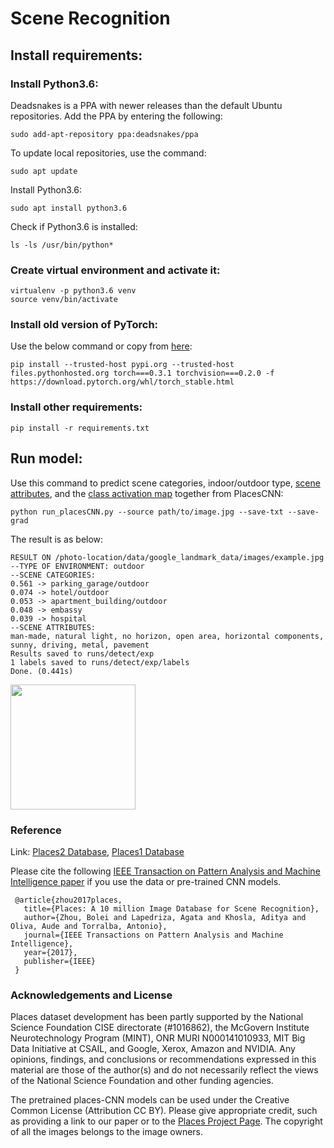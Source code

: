 # Scene Recognition

## Install requirements:

### Install Python3.6:
Deadsnakes is a PPA with newer releases than the default Ubuntu repositories. Add the PPA by entering the following:
```
sudo add-apt-repository ppa:deadsnakes/ppa
```
To update local repositories, use the command:
```
sudo apt update
```
Install Python3.6:
```
sudo apt install python3.6
```
Check if Python3.6 is installed:
```
ls -ls /usr/bin/python*
```
### Create virtual environment and activate it:
```
virtualenv -p python3.6 venv
source venv/bin/activate
```
### Install old version of PyTorch:
Use the below command or copy from [here](torch_install.txt):
```
pip install --trusted-host pypi.org --trusted-host files.pythonhosted.org torch===0.3.1 torchvision===0.2.0 -f https://download.pytorch.org/whl/torch_stable.html
```
### Install other requirements:
```
pip install -r requirements.txt
```

## Run model:
Use this command to predict scene categories, indoor/outdoor type, [scene attributes](https://cs.brown.edu/~gen/sunattributes.html), and the [class activation map](http://cnnlocalization.csail.mit.edu/) together from PlacesCNN:
```
python run_placesCNN.py --source path/to/image.jpg --save-txt --save-grad
```
The result is as below:
```
RESULT ON /photo-location/data/google_landmark_data/images/example.jpg
--TYPE OF ENVIRONMENT: outdoor
--SCENE CATEGORIES:
0.561 -> parking_garage/outdoor
0.074 -> hotel/outdoor
0.053 -> apartment_building/outdoor
0.048 -> embassy
0.039 -> hospital
--SCENE ATTRIBUTES:
man-made, natural light, no horizon, open area, horizontal components, sunny, driving, metal, pavement
Results saved to runs/detect/exp
1 labels saved to runs/detect/exp/labels
Done. (0.441s)
```
<img src="./example.jpg" height="200">

### Reference
Link: [Places2 Database](http://places2.csail.mit.edu), [Places1 Database](http://places.csail.mit.edu)

Please cite the following [IEEE Transaction on Pattern Analysis and Machine Intelligence paper](http://places2.csail.mit.edu/PAMI_places.pdf) if you use the data or pre-trained CNN models.

```
 @article{zhou2017places,
   title={Places: A 10 million Image Database for Scene Recognition},
   author={Zhou, Bolei and Lapedriza, Agata and Khosla, Aditya and Oliva, Aude and Torralba, Antonio},
   journal={IEEE Transactions on Pattern Analysis and Machine Intelligence},
   year={2017},
   publisher={IEEE}
 }

```

### Acknowledgements and License

Places dataset development has been partly supported by the National Science Foundation CISE directorate (#1016862), the McGovern Institute Neurotechnology Program (MINT), ONR MURI N000141010933, MIT Big Data Initiative at CSAIL, and Google, Xerox, Amazon and NVIDIA. Any opinions, findings, and conclusions or recommendations expressed in this material are those of the author(s) and do not necessarily reflect the views of the National Science Foundation and other funding agencies. 

The pretrained places-CNN models can be used under the Creative Common License (Attribution CC BY). Please give appropriate credit, such as providing a link to our paper or to the [Places Project Page](http://places2.csail.mit.edu). The copyright of all the images belongs to the image owners.

